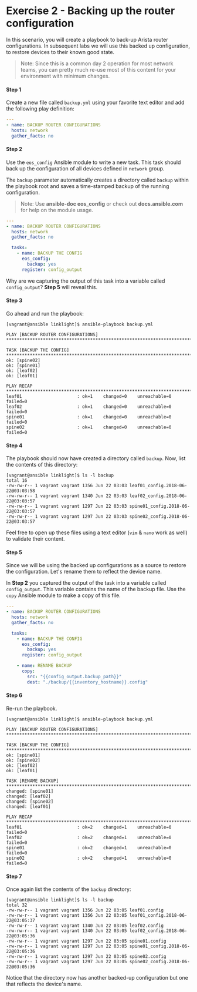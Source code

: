 # Exercise 2 - Backing up the router configuration

In this scenario,  you will create a playbook to back-up Arista router configurations. In subsequent labs we will use this backed up configuration, to restore devices to their known good state.

> Note: Since this is a common day 2 operation for most network teams, you can pretty much re-use most of this content for your environment with minimum changes.

#### Step 1

Create a new file called `backup.yml` using your favorite text editor and add the following play definition:

``` yaml
---
- name: BACKUP ROUTER CONFIGURATIONS
  hosts: network
  gather_facts: no

```

#### Step 2

Use the `eos_config` Ansible module to write a new task. This task should back up the configuration of all devices defined in `network` group.

The `backup` parameter automatically creates a directory called `backup` within the playbook root and saves a time-stamped backup of the running configuration.

> Note: Use **ansible-doc eos_config** or check out **docs.ansible.com** for help on the module usage.


``` yaml
---
- name: BACKUP ROUTER CONFIGURATIONS
  hosts: network
  gather_facts: no

  tasks:
    - name: BACKUP THE CONFIG
      eos_config:
        backup: yes
      register: config_output
```


Why are we capturing the output of this task into a variable called `config_output`? **Step 5** will reveal this.


#### Step 3

Go ahead and run the playbook:

```
[vagrant@ansible linklight]$ ansible-playbook backup.yml

PLAY [BACKUP ROUTER CONFIGURATIONS] **********************************************************************************************************************************************

TASK [BACKUP THE CONFIG] *********************************************************************************************************************************************************
ok: [spine02]
ok: [spine01]
ok: [leaf02]
ok: [leaf01]

PLAY RECAP ***********************************************************************************************************************************************************************
leaf01                     : ok=1    changed=0    unreachable=0    failed=0
leaf02                     : ok=1    changed=0    unreachable=0    failed=0
spine01                    : ok=1    changed=0    unreachable=0    failed=0
spine02                    : ok=1    changed=0    unreachable=0    failed=0
```


#### Step 4

The playbook should now have created a directory called `backup`. Now, list the contents of this directory:


```
[vagrant@ansible linklight]$ ls -l backup
total 16
-rw-rw-r-- 1 vagrant vagrant 1356 Jun 22 03:03 leaf01_config.2018-06-22@03:03:58
-rw-rw-r-- 1 vagrant vagrant 1340 Jun 22 03:03 leaf02_config.2018-06-22@03:03:57
-rw-rw-r-- 1 vagrant vagrant 1297 Jun 22 03:03 spine01_config.2018-06-22@03:03:57
-rw-rw-r-- 1 vagrant vagrant 1297 Jun 22 03:03 spine02_config.2018-06-22@03:03:57
```

Feel free to open up these files using a text editor (`vim` & `nano` work as well) to validate their content.

#### Step 5

Since we will be using the backed up configurations as a source to restore the configuration. Let's rename them to reflect the device name.

In **Step 2** you captured the output of the task into a variable called `config_output`. This variable contains the name of the backup file. Use the `copy` Ansible module to make a copy of this file.

``` yaml
---
- name: BACKUP ROUTER CONFIGURATIONS
  hosts: network
  gather_facts: no

  tasks:
    - name: BACKUP THE CONFIG
      eos_config:
        backup: yes
      register: config_output

    - name: RENAME BACKUP
      copy:
        src: "{{config_output.backup_path}}"
        dest: "./backup/{{inventory_hostname}}.config"
```


#### Step 6

Re-run the playbook.

```
[vagrant@ansible linklight]$ ansible-playbook backup.yml

PLAY [BACKUP ROUTER CONFIGURATIONS] **********************************************************************************************************************************************

TASK [BACKUP THE CONFIG] *********************************************************************************************************************************************************
ok: [spine01]
ok: [spine02]
ok: [leaf02]
ok: [leaf01]

TASK [RENAME BACKUP] *************************************************************************************************************************************************************
changed: [spine01]
changed: [leaf02]
changed: [spine02]
changed: [leaf01]

PLAY RECAP ***********************************************************************************************************************************************************************
leaf01                     : ok=2    changed=1    unreachable=0    failed=0
leaf02                     : ok=2    changed=1    unreachable=0    failed=0
spine01                    : ok=2    changed=1    unreachable=0    failed=0
spine02                    : ok=2    changed=1    unreachable=0    failed=0
```

#### Step 7

Once again list the contents of the `backup` directory:

```
[vagrant@ansible linklight]$ ls -l backup
total 32
-rw-rw-r-- 1 vagrant vagrant 1356 Jun 22 03:05 leaf01.config
-rw-rw-r-- 1 vagrant vagrant 1356 Jun 22 03:05 leaf01_config.2018-06-22@03:05:37
-rw-rw-r-- 1 vagrant vagrant 1340 Jun 22 03:05 leaf02.config
-rw-rw-r-- 1 vagrant vagrant 1340 Jun 22 03:05 leaf02_config.2018-06-22@03:05:36
-rw-rw-r-- 1 vagrant vagrant 1297 Jun 22 03:05 spine01.config
-rw-rw-r-- 1 vagrant vagrant 1297 Jun 22 03:05 spine01_config.2018-06-22@03:05:36
-rw-rw-r-- 1 vagrant vagrant 1297 Jun 22 03:05 spine02.config
-rw-rw-r-- 1 vagrant vagrant 1297 Jun 22 03:05 spine02_config.2018-06-22@03:05:36
```

Notice that the directory now has another backed-up configuration but one that reflects the device's name.

